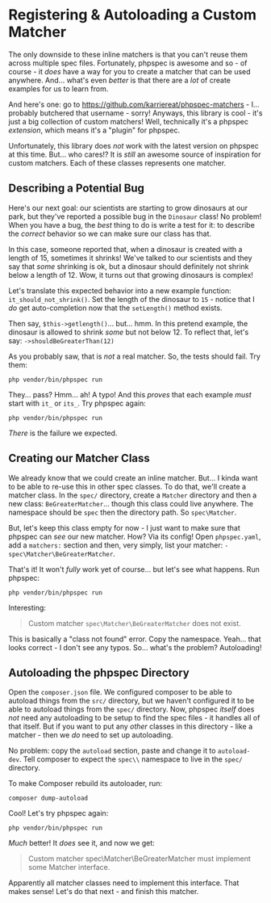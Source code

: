 # Registering & Autoloading a Custom Matcher

The only downside to these inline matchers is that you can't reuse them across
multiple spec files. Fortunately, phpspec is awesome and so - of course - it *does*
have a way for you to create a matcher that can be used anywhere. And... what's
even *better* is that there are a *lot* of create examples for us to learn from.

And here's one: go to https://github.com/karriereat/phpspec-matchers - I... probably
butchered that username - sorry! Anyways, this library is cool - it's just a big
collection of custom matchers! Well, technically it's a phpspec *extension*, which
means it's a "plugin" for phpspec.

Unfortunately, this library does *not* work with the latest version on phpspec at
this time. But... who cares!? It is *still* an awesome source of inspiration for
custom matchers. Each of these classes represents one matcher.

## Describing a Potential Bug

Here's our next goal: our scientists are starting to grow dinosaurs at our park,
but they've reported a possible bug in the `Dinosaur` class! No problem! When you
have a bug, the *best* thing to do is write a test for it: to describe the *correct*
behavior so we can make sure our class has that.

In this case, someone reported that, when a dinosaur is created with a length of
15, sometimes it shrinks! We've talked to our scientists and they say that *some*
shrinking is ok, but a dinosaur should definitely not shrink below a length of 12.
Wow, it turns out that growing dinosaurs is complex!

Let's translate this expected behavior into a new example function:
`it_should_not_shrink()`. Set the length of the dinosaur to `15` - notice that
I *do* get auto-completion now that the `setLength()` method exists.

Then say, `$this->getlength()`... but... hmm. In this pretend example, the dinosaur
is allowed to shrink *some* but not below 12. To reflect that, let's say:
`->shouldBeGreaterThan(12)`

As you probably saw, that is *not* a real matcher. So, the tests should fail. Try
them:

```terminal-silent
php vendor/bin/phpspec run
```

They... pass? Hmm... ah! A typo! And this *proves* that each example *must* start
with `it_` or `its_`. Try phpspec again:

```terminal-silent
php vendor/bin/phpspec run
```

*There* is the failure we expected.

## Creating our Matcher Class

We already know that we could create an inline matcher. But... I kinda want to be
able to re-use this in other spec classes. To do that, we'll create a matcher class.
In the `spec/` directory, create a `Matcher` directory and then a new class:
`BeGreaterMatcher`... though this class could live anywhere. The namespace should
be `spec` then the directory path. So `spec\Matcher`.

But, let's keep this class empty for now - I just want to make sure that phpspec
can *see* our new matcher. How? Via its config! Open `phpspec.yaml`, add a `matchers:`
section and then, very simply, list your matcher: `- spec\Matcher\BeGreaterMatcher`.

That's it! It won't *fully* work yet of course... but let's see what happens. Run
phpspec: 

```terminal-silent
php vendor/bin/phpspec run
```

Interesting:

> Custom matcher `spec\Matcher\BeGreaterMatcher` does not exist.

This is basically a "class not found" error. Copy the namespace. Yeah... that looks
correct - I don't see any typos. So... what's the problem? Autoloading!

## Autoloading the phpspec Directory

Open the `composer.json` file. We configured composer to be able to autoload things
from the `src/` directory, but we haven't configured it to be able to autoload
things from the `spec/` directory. Now, phpspec *itself* does *not* need any
autoloading to be setup to find the spec files - it handles all of that itself.
But if you want to put any *other* classes in this directory - like a matcher -
then we *do* need to set up autoloading.

No problem: copy the `autoload` section, paste and change it to `autoload-dev`.
Tell composer to expect the `spec\\` namespace to live in the `spec/` directory.

To make Composer rebuild its autoloader, run:

```terminal
composer dump-autoload
```

Cool! Let's try phpspec again:

```terminal-silent
php vendor/bin/phpspec run
```

*Much* better! It *does* see it, and now we get:

> Custom matcher spec\Matcher\BeGreaterMatcher must implement some Matcher interface.

Apparently all matcher classes need to implement this interface. That makes sense!
Let's do that next - and finish this matcher.